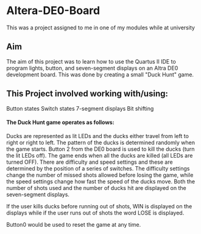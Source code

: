 # Altera-DE0-Board
This was a project assigned to me in one of my modules while at university

## Aim
The aim of this project was to learn how to use the Quartus II IDE to program lights, button, and seven-segment displays on an Altra DE0 development board. This was done by creating a small "Duck Hunt" game. 

## This Project involved working with/using:
Button states
Switch states
7-segment displays
Bit shifting

#### The Duck Hunt game operates as follows:
Ducks  are  represented  as  lit  LEDs  and  the  ducks  either  travel  from  left  to  right  or right to left. The pattern of the ducks is determined randomly when the game starts. Button  2  from  the  DE0  board  is  used  to  kill  the  ducks  (turn  the  lit  LEDs  off).  The game ends when all the ducks are killed (all LEDs are turned OFF). There are difficulty and speed settings and these are determined by the position of a series of switches. The difficulty settings change the number of missed shots allowed before losing the game, while the speed settings change how fast the speed of the ducks move. Both the number of shots used and the number of ducks hit are displayed on the seven-segment displays.

If the user kills ducks before running out of shots, WIN is displayed on the displays while if the user runs out of shots the word LOSE is displayed.

Button0 would be used to reset the game at any time.
